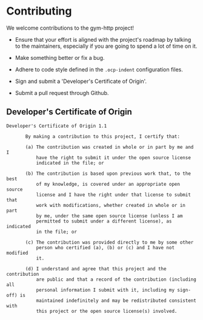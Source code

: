 # Contributing

We welcome contributions to the gym-http project!

  * Ensure that your effort is aligned with the project's roadmap by
    talking to the maintainers, especially if you are going to spend a
    lot of time on it.

  * Make something better or fix a bug.

  * Adhere to code style defined in the `.ocp-indent` configuration files.

  * Sign and submit a 'Developer's Certificate of Origin'.

  * Submit a pull request through Github.

## Developer's Certificate of Origin

```
Developer's Certificate of Origin 1.1

       By making a contribution to this project, I certify that:

       (a) The contribution was created in whole or in part by me and I
           have the right to submit it under the open source license
           indicated in the file; or

       (b) The contribution is based upon previous work that, to the best
           of my knowledge, is covered under an appropriate open source
           license and I have the right under that license to submit that
           work with modifications, whether created in whole or in part
           by me, under the same open source license (unless I am
           permitted to submit under a different license), as indicated
           in the file; or

       (c) The contribution was provided directly to me by some other
           person who certified (a), (b) or (c) and I have not modified
           it.

       (d) I understand and agree that this project and the contribution
           are public and that a record of the contribution (including all
           personal information I submit with it, including my sign-off) is
           maintained indefinitely and may be redistributed consistent with
           this project or the open source license(s) involved.
```

